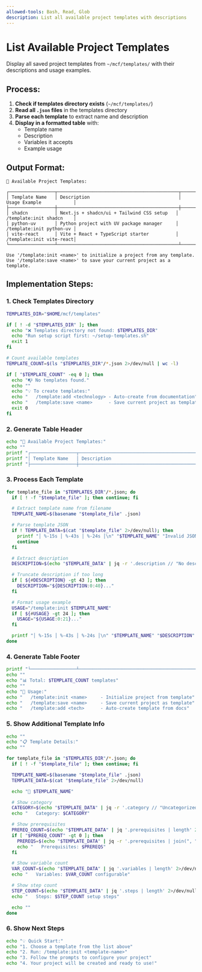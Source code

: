 ```yaml
---
allowed-tools: Bash, Read, Glob
description: List all available project templates with descriptions
---
```


# List Available Project Templates

Display all saved project templates from `~/mcf/templates/` with their descriptions and usage examples.

## Process:

1. **Check if templates directory exists** (`~/mcf/templates/`)
2. **Read all `.json` files** in the templates directory
3. **Parse each template** to extract name and description
4. **Display in a formatted table** with:
   - Template name
   - Description
   - Variables it accepts
   - Example usage

## Output Format:

```
📁 Available Project Templates:

┌─────────────────┬─────────────────────────────────────────────┬──────────────────────────┐
│ Template Name   │ Description                                 │ Usage Example            │
├─────────────────┼─────────────────────────────────────────────┼──────────────────────────┤
│ shadcn          │ Next.js + shadcn/ui + Tailwind CSS setup   │ /template:init shadcn    │
│ python-uv       │ Python project with UV package manager     │ /template:init python-uv │
│ vite-react      │ Vite + React + TypeScript starter          │ /template:init vite-react│
└─────────────────┴─────────────────────────────────────────────┴──────────────────────────┘

Use '/template:init <name>' to initialize a project from any template.
Use '/template:save <name>' to save your current project as a template.
```

## Implementation Steps:

### 1. Check Templates Directory
```bash
TEMPLATES_DIR="$HOME/mcf/templates"

if [ ! -d "$TEMPLATES_DIR" ]; then
  echo "❌ Templates directory not found: $TEMPLATES_DIR"
  echo "Run setup script first: ~/setup-templates.sh"
  exit 1
fi

# Count available templates
TEMPLATE_COUNT=$(ls "$TEMPLATES_DIR"/*.json 2>/dev/null | wc -l)

if [ "$TEMPLATE_COUNT" -eq 0 ]; then
  echo "📭 No templates found."
  echo ""
  echo "💡 To create templates:"
  echo "   /template:add <technology> - Auto-create from documentation"
  echo "   /template:save <name>      - Save current project as template"
  exit 0
fi
```

### 2. Generate Table Header
```bash
echo "📁 Available Project Templates:"
echo ""
printf "┌─────────────────┬─────────────────────────────────────────────┬──────────────────────────┐\n"
printf "│ Template Name   │ Description                                 │ Usage Example            │\n"
printf "├─────────────────┼─────────────────────────────────────────────┼──────────────────────────┤\n"
```

### 3. Process Each Template
```bash
for template_file in "$TEMPLATES_DIR"/*.json; do
  if [ ! -f "$template_file" ]; then continue; fi

  # Extract template name from filename
  TEMPLATE_NAME=$(basename "$template_file" .json)

  # Parse template JSON
  if ! TEMPLATE_DATA=$(cat "$template_file" 2>/dev/null); then
    printf "│ %-15s │ %-43s │ %-24s │\n" "$TEMPLATE_NAME" "Invalid JSON" "N/A"
    continue
  fi

  # Extract description
  DESCRIPTION=$(echo "$TEMPLATE_DATA" | jq -r '.description // "No description"' 2>/dev/null || echo "No description")

  # Truncate description if too long
  if [ ${#DESCRIPTION} -gt 43 ]; then
    DESCRIPTION="${DESCRIPTION:0:40}..."
  fi

  # Format usage example
  USAGE="/template:init $TEMPLATE_NAME"
  if [ ${#USAGE} -gt 24 ]; then
    USAGE="${USAGE:0:21}..."
  fi

  printf "│ %-15s │ %-43s │ %-24s │\n" "$TEMPLATE_NAME" "$DESCRIPTION" "$USAGE"
done
```

### 4. Generate Table Footer
```bash
printf "└─────────────────┴─────────────────────────────────────────────┴──────────────────────────┘\n"
echo ""
echo "📊 Total: $TEMPLATE_COUNT templates"
echo ""
echo "🚀 Usage:"
echo "   /template:init <name>     - Initialize project from template"
echo "   /template:save <name>     - Save current project as template"
echo "   /template:add <tech>      - Auto-create template from docs"
```

### 5. Show Additional Template Info
```bash
echo ""
echo "📋 Template Details:"
echo ""

for template_file in "$TEMPLATES_DIR"/*.json; do
  if [ ! -f "$template_file" ]; then continue; fi

  TEMPLATE_NAME=$(basename "$template_file" .json)
  TEMPLATE_DATA=$(cat "$template_file" 2>/dev/null)

  echo "🔹 $TEMPLATE_NAME"

  # Show category
  CATEGORY=$(echo "$TEMPLATE_DATA" | jq -r '.category // "Uncategorized"' 2>/dev/null)
  echo "   Category: $CATEGORY"

  # Show prerequisites
  PREREQ_COUNT=$(echo "$TEMPLATE_DATA" | jq '.prerequisites | length' 2>/dev/null || echo 0)
  if [ "$PREREQ_COUNT" -gt 0 ]; then
    PREREQS=$(echo "$TEMPLATE_DATA" | jq -r '.prerequisites | join(", ")' 2>/dev/null)
    echo "   Prerequisites: $PREREQS"
  fi

  # Show variable count
  VAR_COUNT=$(echo "$TEMPLATE_DATA" | jq '.variables | length' 2>/dev/null || echo 0)
  echo "   Variables: $VAR_COUNT configurable"

  # Show step count
  STEP_COUNT=$(echo "$TEMPLATE_DATA" | jq '.steps | length' 2>/dev/null || echo 0)
  echo "   Steps: $STEP_COUNT setup steps"

  echo ""
done
```

### 6. Show Next Steps
```bash
echo "💡 Quick Start:"
echo "1. Choose a template from the list above"
echo "2. Run: /template:init <template-name>"
echo "3. Follow the prompts to configure your project"
echo "4. Your project will be created and ready to use!"
```
